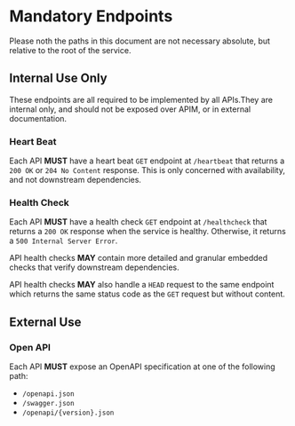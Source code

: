 # Mandatory Endpoints

Please noth the paths in this document are not necessary absolute, but relative to the root of the service.

## Internal Use Only

These endpoints are all required to be implemented by all APIs.They are internal only, and should not be exposed over APIM, or in external documentation.

### Heart Beat

Each API **MUST** have a heart beat `GET` endpoint at `/heartbeat` that returns a `200 OK` or `204 No Content` response. This is only concerned with availability, and not downstream dependencies.

### Health Check

Each API **MUST** have a health check `GET` endpoint at `/healthcheck` that returns a `200 OK` response when the service is healthy.
Otherwise, it returns a `500 Internal Server Error`.

API health checks **MAY** contain more detailed and granular embedded checks that verify downstream dependencies.

API health checks **MAY** also handle a `HEAD` request to the same endpoint which returns the same status code as the `GET` request but without content.

## External Use

### Open API

Each API **MUST** expose an OpenAPI specification at one of the following path:
- `/openapi.json`
- `/swagger.json`
- `/openapi/{version}.json`
